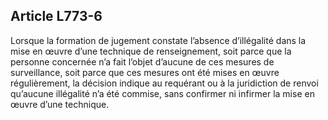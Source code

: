 Article L773-6
----
Lorsque la formation de jugement constate l’absence d’illégalité dans la mise en
œuvre d’une technique de renseignement, soit parce que la personne concernée n’a
fait l’objet d’aucune de ces mesures de surveillance, soit parce que ces mesures
ont été mises en œuvre régulièrement, la décision indique au requérant ou à la
juridiction de renvoi qu’aucune illégalité n’a été commise, sans confirmer ni
infirmer la mise en œuvre d’une technique.
